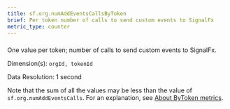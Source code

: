 ```yaml
---
title: sf.org.numAddEventsCallsByToken
brief: Per token number of calls to send custom events to SignalFx
metric_type: counter
---
```

### 

One value per token; number of calls to send custom events to SignalFx.

Dimension(s): `orgId, tokenId`

Data Resolution: 1 second

Note that the sum of all the values may be less than the value of `sf.org.numAddEventsCalls`. For an explanation, see [About ByToken metrics](../readme.md#about-bytoken-metrics).
